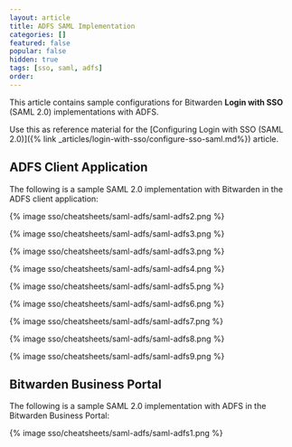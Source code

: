 ```yaml
---
layout: article
title: ADFS SAML Implementation
categories: []
featured: false
popular: false
hidden: true
tags: [sso, saml, adfs]
order:
---
```


This article contains sample configurations for Bitwarden **Login with SSO** (SAML 2.0) implementations with ADFS.

Use this as reference material for the [Configuring Login with SSO (SAML 2.0)]({% link _articles/login-with-sso/configure-sso-saml.md%}) article.

## ADFS Client Application

The following is a sample SAML 2.0 implementation with Bitwarden in the ADFS client application:

{% image sso/cheatsheets/saml-adfs/saml-adfs2.png %}

{% image sso/cheatsheets/saml-adfs/saml-adfs3.png %}

{% image sso/cheatsheets/saml-adfs/saml-adfs3.png %}

{% image sso/cheatsheets/saml-adfs/saml-adfs4.png %}

{% image sso/cheatsheets/saml-adfs/saml-adfs5.png %}

{% image sso/cheatsheets/saml-adfs/saml-adfs6.png %}

{% image sso/cheatsheets/saml-adfs/saml-adfs7.png %}

{% image sso/cheatsheets/saml-adfs/saml-adfs8.png %}

{% image sso/cheatsheets/saml-adfs/saml-adfs9.png %}

## Bitwarden Business Portal

The following is a sample SAML 2.0 implementation with ADFS in the Bitwarden Business Portal:

{% image sso/cheatsheets/saml-adfs/saml-adfs1.png %}

